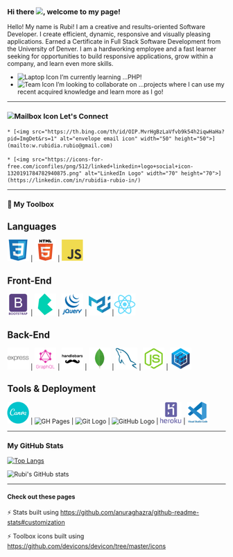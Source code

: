### Hi there <img src="https://media.tenor.com/images/3b388fe03da271d2674faf85eb7c3fcd/tenor.gif" width="50px">, welcome to my page!

Hello! My name is Rubi! I am a creative and results-oriented Software Developer. I create efficient, dynamic, responsive and visually pleasing applications. Earned a Certificate in Full Stack Software Development from the University of Denver. I am a hardworking employee and a fast learner seeking for opportunities to build responsive applications, grow within a company, and learn even more skills.

- <img src="https://purepng.com/public/uploads/large/laptop-symbol-azy.png" alt="Laptop Icon" width="50" height="50"> I’m currently learning ...PHP!
- <img src="https://virtuslab.com/wp-content/uploads/2019/09/ico_team.png" alt="Team Icon" width="50" height="50"> I’m looking to collaborate on ...projects where I can use my recent acquired knowledge and learn more as I go! 

---

### <img src="https://purepng.com/public/uploads/medium/purepng.com-mailboxmailboxletter-boxpostpublic-box-17015279477768hkrs.png" alt="Mailbox Icon" width="70" height="70"> Let's Connect
  
    * [<img src="https://th.bing.com/th/id/OIP.MvrHgBzLaVfvb9k54h2iqwHaHa?pid=ImgDet&rs=1" alt="envelope email icon" width="50" height="50">](mailto:w.rubidia.rubio@gmail.com)
    
    * [<img src="https://icons-for-free.com/iconfiles/png/512/linked+linkedin+logo+social+icon-1320191784782940875.png" alt="LinkedIn Logo" width="70" height="70">](https://linkedin.com/in/rubidia-rubio-in/)

---

### 🧰 My Toolbox
        
## Languages
<img src="https://github.com/devicons/devicon/blob/master/icons/css3/css3-original.svg" alt="CSS Logo" width="50" height="50"> | <img src="https://github.com/devicons/devicon/blob/master/icons/html5/html5-original-wordmark.svg" alt="HTML Logo" width="50" height="50"> | <img src="https://github.com/devicons/devicon/blob/master/icons/javascript/javascript-original.svg" alt="JavaScript Logo" width="50" height="50">
        
## Front-End
<img src="https://github.com/devicons/devicon/blob/master/icons/bootstrap/bootstrap-plain-wordmark.svg" alt="Bootstrap logo" width="50" height="50"> | <img src="https://github.com/devicons/devicon/blob/master/icons/bulma/bulma-plain.svg" alt="Bulma logo" width="50" height="50"> | <img src="https://github.com/devicons/devicon/blob/master/icons/jquery/jquery-plain-wordmark.svg" alt="JQuery Logo" width="50" height="50"> | <img src="https://github.com/devicons/devicon/blob/master/icons/materialui/materialui-original.svg" alt="MaterialUI Logo" width="50" height="50"> |<img src="https://github.com/devicons/devicon/blob/master/icons/react/react-original.svg" alt="React.js Logo" width="50" height="50" />
        
## Back-End
<img src="https://github.com/devicons/devicon/blob/master/icons/express/express-original-wordmark.svg" alt="Express logo" width="50" height="50"> | <img src="https://github.com/devicons/devicon/blob/master/icons/graphql/graphql-plain-wordmark.svg" alt="GraphQL logo" width="50" height="50"> | <img src="https://github.com/devicons/devicon/blob/master/icons/handlebars/handlebars-original-wordmark.svg" alt="Handlebars logo" width="50" height="50"> | <img src="https://github.com/devicons/devicon/blob/master/icons/mongodb/mongodb-original.svg" alt="MongoDB Logo" width="50" height="50"> | <img src="https://github.com/devicons/devicon/blob/master/icons/mysql/mysql-plain.svg" alt="MySQL logo" width="50" height="50"> | <img src="https://github.com/devicons/devicon/blob/master/icons/nodejs/nodejs-original.svg" alt="Node.js Logo" width="50" height="50"> | <img src="https://github.com/devicons/devicon/blob/master/icons/sequelize/sequelize-original.svg" alt="Sequelize logo" width="50" height="50"> 

## Tools & Deployment
<img src="https://github.com/devicons/devicon/blob/master/icons/canva/canva-original.svg" alt="Canva logo" width="50" height="50"> | <img src="https://cdn.freebiesupply.com/logos/large/2x/github-icon-logo-png-transparent.png" alt="GH Pages" width="50" height="50"> | <img src="https://cdn.freebiesupply.com/logos/large/2x/git-icon-logo-png-transparent.png" alt="Git Logo" width="50" height="50"> | <img src="https://th.bing.com/th/id/R.734888c84d95d28b36728ac33186cab3?rik=EyUQGBjtSbMjVw&riu=http%3a%2f%2fpngimg.com%2fuploads%2fgithub%2fgithub_PNG80.png&ehk=sCQlSHnb7Wc8WNPgOilokXbf8jL4g20yv7QFEFpl6ko%3d&risl=&pid=ImgRaw&r=0" alt="GitHub Logo" width="50" height="50"> | <img src="https://github.com/devicons/devicon/blob/master/icons/heroku/heroku-plain-wordmark.svg" alt="Heroku logo" width="50" height="50"> | <img src="https://github.com/devicons/devicon/blob/master/icons/vscode/vscode-original-wordmark.svg" alt="VSCode logo" width="50" height="50">
 

---
### My GitHub Stats

[![Top Langs](https://github-readme-stats.vercel.app/api/top-langs/?username=rubiocode)](https://github.com/rubiocode/github-readme-stats)



![Rubi's GitHub stats](https://github-readme-stats.vercel.app/api?username=rubiocode&show_icons=true&theme=synthwave)
 
---
#### Check out these pages 

⚡ Stats built using https://github.com/anuraghazra/github-readme-stats#customization

⚡ Toolbox icons built using https://github.com/devicons/devicon/tree/master/icons
<!---
rubiocode/rubiocode is a ✨ special ✨ repository because its `README.md` (this file) appears on your GitHub profile.
You can click the Preview link to take a look at your changes.
--->
